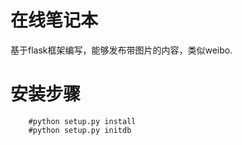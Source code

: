 # 在线笔记本
   基于flask框架编写，能够发布带图片的内容，类似weibo.


# 安装步骤
		#python setup.py install
		#python setup.py initdb
